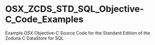 # OSX_ZCDS_STD_SQL_Objective-C_Code_Examples
Example OSX Objective-C Source Code for the Standard Edition of the Zoduna C DataStore for SQL

